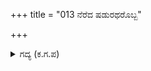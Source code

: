 +++
title = "013 ನೆರೆದ ಷಡುರಥರೊಬ್ಬ"

+++

<details><summary>ಗದ್ಯ (ಕ.ಗ.ಪ) </summary>

13. ಸುತ್ತುವರಿದ ಆರು ಜನ ರಥಿಗಳು ಒಬ್ಬ ಬಾಲಕನ ಕೊರಳನ್ನು ಕತ್ತರಿಸುವಾಗ ನೀನು ಅವರಲ್ಲಿ ಯಾವ ಧರ್ಮಶ್ರದ್ಧೆಯನ್ನು ಕಂಡೆ ಎನ್ನಲು ಅರ್ಜುನನ ಹೊಟ್ಟೆಯಲ್ಲಿ / ಹೃದಯದಲ್ಲಿ ಉರಿ ಹೊತ್ತಿಕೊಂಡಿತು. ಬಾಣವನ್ನು ಕೆನ್ನೆಯ ವರೆಗೂ ಸೆಳೆದು ಯುದ್ಧದಲ್ಲಿ ತೊಡಗಿದ್ದ ಭೂರಿಶ್ರವನ ಖಡ್ಗವನ್ನು ಹಿಡಿದ ಕೈಗಳನ್ನು ಕತ್ತರಿಸಿದನು. ಸಾತ್ಯಕಿಯನ್ನು ರಕ್ಷಿಸಿದನು.
</details>
